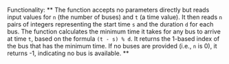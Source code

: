 Functionality: ** The function accepts no parameters directly but reads input values for `n` (the number of buses) and `t` (a time value). It then reads `n` pairs of integers representing the start time `s` and the duration `d` for each bus. The function calculates the minimum time it takes for any bus to arrive at time `t`, based on the formula `(t - s) % d`. It returns the 1-based index of the bus that has the minimum time. If no buses are provided (i.e., `n` is 0), it returns -1, indicating no bus is available. **